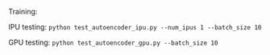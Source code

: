 Training: 

IPU testing:
`python test_autoencoder_ipu.py --num_ipus 1 --batch_size 10`

GPU testing:
`python test_autoencoder_gpu.py --batch_size 10`


